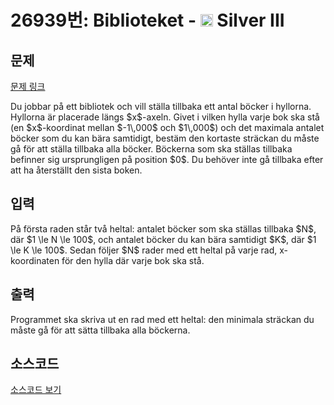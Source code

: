 # 26939번: Biblioteket - <img src="https://static.solved.ac/tier_small/8.svg" style="height:20px" /> Silver III

<!-- performance -->

<!-- 문제 제출 후 깃허브에 푸시를 했을 때 제출한 코드의 성능이 입력될 공간입니다.-->

<!-- end -->

## 문제

[문제 링크](https://boj.kr/26939)


<p>Du jobbar på ett bibliotek och vill ställa tillbaka ett antal böcker i hyllorna. Hyllorna är placerade längs $x$-axeln. Givet i vilken hylla varje bok ska stå (en $x$-koordinat mellan $-1\,000$ och $1\,000$) och det maximala antalet böcker som du kan bära samtidigt, bestäm den kortaste sträckan du måste gå för att ställa tillbaka alla böcker. Böckerna som ska ställas tillbaka befinner sig ursprungligen på position $0$. Du behöver inte gå tillbaka efter att ha återställt den sista boken. </p>



## 입력


<p>På första raden står två heltal: antalet böcker som ska ställas tillbaka $N$, där $1 \le N \le 100$, och antalet böcker du kan bära samtidigt $K$, där $1 \le K \le 100$. Sedan följer $N$ rader med ett heltal på varje rad, x-koordinaten för den hylla där varje bok ska stå. </p>



## 출력


<p>Programmet ska skriva ut en rad med ett heltal: den minimala sträckan du måste gå för att sätta tillbaka alla böckerna. </p>



## 소스코드

[소스코드 보기](Biblioteket.py)